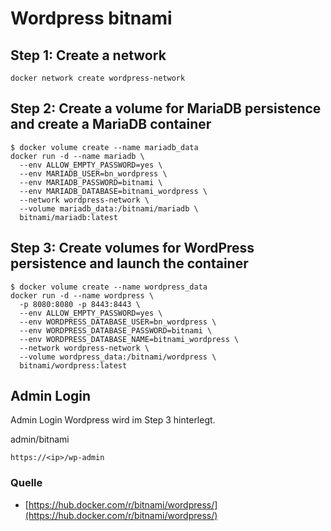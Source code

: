 # Wordpress bitnami

## Step 1: Create a network

```
docker network create wordpress-network
```

## Step 2: Create a volume for MariaDB persistence and create a MariaDB container
```
$ docker volume create --name mariadb_data
docker run -d --name mariadb \
  --env ALLOW_EMPTY_PASSWORD=yes \
  --env MARIADB_USER=bn_wordpress \
  --env MARIADB_PASSWORD=bitnami \
  --env MARIADB_DATABASE=bitnami_wordpress \
  --network wordpress-network \
  --volume mariadb_data:/bitnami/mariadb \
  bitnami/mariadb:latest
```

## Step 3: Create volumes for WordPress persistence and launch the container
```
$ docker volume create --name wordpress_data
docker run -d --name wordpress \
  -p 8080:8080 -p 8443:8443 \
  --env ALLOW_EMPTY_PASSWORD=yes \
  --env WORDPRESS_DATABASE_USER=bn_wordpress \
  --env WORDPRESS_DATABASE_PASSWORD=bitnami \
  --env WORDPRESS_DATABASE_NAME=bitnami_wordpress \
  --network wordpress-network \
  --volume wordpress_data:/bitnami/wordpress \
  bitnami/wordpress:latest
```
## Admin Login

Admin Login Wordpress wird im Step 3 hinterlegt.

admin/bitnami

```
https://<ip>/wp-admin
```

### Quelle
+ [https://hub.docker.com/r/bitnami/wordpress/](https://hub.docker.com/r/bitnami/wordpress/)
